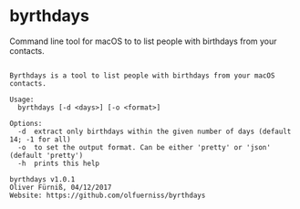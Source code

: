 # byrthdays
Command line tool for macOS to to list people with birthdays from your contacts.

```

Byrthdays is a tool to list people with birthdays from your macOS contacts.

Usage:
  byrthdays [-d <days>] [-o <format>]

Options:
  -d  extract only birthdays within the given number of days (default 14; -1 for all)
  -o  to set the output format. Can be either 'pretty' or 'json' (default 'pretty')
  -h  prints this help

byrthdays v1.0.1
Oliver Fürniß, 04/12/2017
Website: https://github.com/olfuerniss/byrthdays
```
